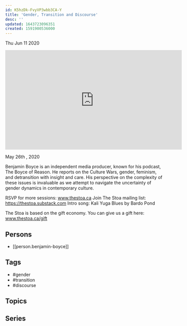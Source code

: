 ```yaml
---
id: K5hzDk-FvyVP3wbb3CA-Y
title: 'Gender, Transition and Discourse'
desc: ''
updated: 1643723096351
created: 1591900536000
---
```





Thu Jun 11 2020

<iframe width="560" height="315" src="https://www.youtube.com/embed/d7CCcqQPgIE" title="Gender, Transition and Discourse w/ Benjamin Boyce" frameborder="0" allow="accelerometer; autoplay; clipboard-write; encrypted-media; gyroscope; picture-in-picture" allowfullscreen ></iframe>

May 26th , 2020

Benjamin Boyce is an independent media producer, known for his podcast, The Boyce of Reason. He reports on the Culture Wars, gender, feminism, and detransition with insight and care. His perspective on the complexity of these issues is invaluable as we attempt to navigate the uncertainty of gender dynamics in contemporary culture.

RSVP for more sessions: www.thestoa.ca
Join The Stoa mailing list: https://thestoa.substack.com
Intro song: Kali Yuga Blues by Bardo Pond

The Stoa is based on the gift economy. You can give us a gift here: www.thestoa.ca/gift

## Persons

- [[person.benjamin-boyce]]

## Tags

- #gender
- #transition
- #discourse

## Topics



## Series



